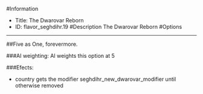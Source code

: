 #Information
 - Title: The Dwarovar Reborn
 - ID: flavor_seghdihr.19
#Description
The Dwarovar Reborn
#Options

___
##Five as One, forevermore.

###AI weighting:
AI weights this option at 5


###Efects:<ul><li>country gets the modifier seghdihr_new_dwarovar_modifier until otherwise removed</li></ul>

